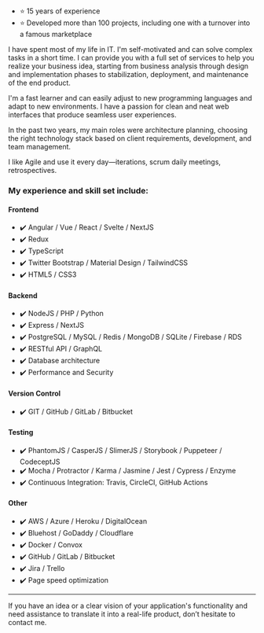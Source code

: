 - ⭐ 15 years of experience  
- ⭐ Developed more than 100 projects, including one with a turnover into a famous marketplace

I have spent most of my life in IT. I'm self-motivated and can solve complex tasks in a short time. I can provide you with a full set of services to help you realize your business idea, starting from business analysis through design and implementation phases to stabilization, deployment, and maintenance of the end product.

I'm a fast learner and can easily adjust to new programming languages and adapt to new environments. I have a passion for clean and neat web interfaces that produce seamless user experiences.

In the past two years, my main roles were architecture planning, choosing the right technology stack based on client requirements, development, and team management.

I like Agile and use it every day—iterations, scrum daily meetings, retrospectives.


### My experience and skill set include:

#### **Frontend**
- ✔️ Angular / Vue / React / Svelte / NextJS
- ✔️ Redux
- ✔️ TypeScript
- ✔️ Twitter Bootstrap / Material Design / TailwindCSS
- ✔️ HTML5 / CSS3

#### **Backend**
- ✔️ NodeJS / PHP / Python
- ✔️ Express / NextJS 
- ✔️ PostgreSQL / MySQL / Redis / MongoDB / SQLite / Firebase / RDS
- ✔️ RESTful API / GraphQL
- ✔️ Database architecture
- ✔️ Performance and Security

#### **Version Control**
- ✔️ GIT / GitHub / GitLab / Bitbucket

#### **Testing**
- ✔️ PhantomJS / CasperJS / SlimerJS / Storybook / Puppeteer / CodeceptJS
- ✔️ Mocha / Protractor / Karma / Jasmine / Jest / Cypress / Enzyme
- ✔️ Continuous Integration: Travis, CircleCI, GitHub Actions

#### **Other**
- ✔️ AWS / Azure / Heroku / DigitalOcean
- ✔️ Bluehost / GoDaddy / Cloudflare
- ✔️ Docker / Convox
- ✔️ GitHub / GitLab / Bitbucket
- ✔️ Jira / Trello
- ✔️ Page speed optimization

---

If you have an idea or a clear vision of your application's functionality and need assistance to translate it into a real-life product, don’t hesitate to contact me.
